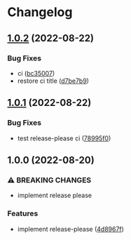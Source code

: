 # Changelog

## [1.0.2](https://github.com/HelloJunWei/react-practice/compare/v1.0.1...v1.0.2) (2022-08-22)


### Bug Fixes

* ci ([bc35007](https://github.com/HelloJunWei/react-practice/commit/bc350072b73cc4b3c137e21a6fd2f32a52ce86b5))
* restore ci title ([d7be7b9](https://github.com/HelloJunWei/react-practice/commit/d7be7b97b2f93a7912445fd9a230bba2667d10af))

## [1.0.1](https://github.com/HelloJunWei/react-practice/compare/v1.0.0...v1.0.1) (2022-08-22)


### Bug Fixes

* test release-please ci ([78995f0](https://github.com/HelloJunWei/react-practice/commit/78995f0b815a07bf4baf123c7a652d1bc2590d6d))

## 1.0.0 (2022-08-20)


### ⚠ BREAKING CHANGES

* implement release please

### Features

* implement release-please ([4d8967f](https://github.com/HelloJunWei/react-practice/commit/4d8967f3b8369c39f0f811c6912418e5150215ce))
